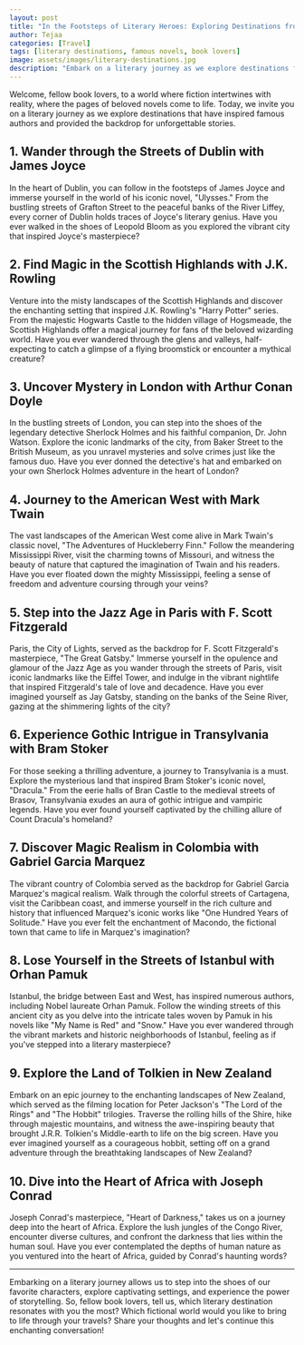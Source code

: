 ```yaml
---
layout: post
title: "In the Footsteps of Literary Heroes: Exploring Destinations from Famous Novels"
author: Tejaa
categories: [Travel]
tags: [literary destinations, famous novels, book lovers]
image: assets/images/literary-destinations.jpg
description: "Embark on a literary journey as we explore destinations from famous novels. Follow in the footsteps of literary heroes, discover enchanting settings, and bring your favorite books to life."
---
```


Welcome, fellow book lovers, to a world where fiction intertwines with reality, where the pages of beloved novels come to life. Today, we invite you on a literary journey as we explore destinations that have inspired famous authors and provided the backdrop for unforgettable stories.

## 1. Wander through the Streets of Dublin with James Joyce

In the heart of Dublin, you can follow in the footsteps of James Joyce and immerse yourself in the world of his iconic novel, "Ulysses." From the bustling streets of Grafton Street to the peaceful banks of the River Liffey, every corner of Dublin holds traces of Joyce's literary genius. Have you ever walked in the shoes of Leopold Bloom as you explored the vibrant city that inspired Joyce's masterpiece?

## 2. Find Magic in the Scottish Highlands with J.K. Rowling

Venture into the misty landscapes of the Scottish Highlands and discover the enchanting setting that inspired J.K. Rowling's "Harry Potter" series. From the majestic Hogwarts Castle to the hidden village of Hogsmeade, the Scottish Highlands offer a magical journey for fans of the beloved wizarding world. Have you ever wandered through the glens and valleys, half-expecting to catch a glimpse of a flying broomstick or encounter a mythical creature?

## 3. Uncover Mystery in London with Arthur Conan Doyle

In the bustling streets of London, you can step into the shoes of the legendary detective Sherlock Holmes and his faithful companion, Dr. John Watson. Explore the iconic landmarks of the city, from Baker Street to the British Museum, as you unravel mysteries and solve crimes just like the famous duo. Have you ever donned the detective's hat and embarked on your own Sherlock Holmes adventure in the heart of London?

## 4. Journey to the American West with Mark Twain

The vast landscapes of the American West come alive in Mark Twain's classic novel, "The Adventures of Huckleberry Finn." Follow the meandering Mississippi River, visit the charming towns of Missouri, and witness the beauty of nature that captured the imagination of Twain and his readers. Have you ever floated down the mighty Mississippi, feeling a sense of freedom and adventure coursing through your veins?

## 5. Step into the Jazz Age in Paris with F. Scott Fitzgerald

Paris, the City of Lights, served as the backdrop for F. Scott Fitzgerald's masterpiece, "The Great Gatsby." Immerse yourself in the opulence and glamour of the Jazz Age as you wander through the streets of Paris, visit iconic landmarks like the Eiffel Tower, and indulge in the vibrant nightlife that inspired Fitzgerald's tale of love and decadence. Have you ever imagined yourself as Jay Gatsby, standing on the banks of the Seine River, gazing at the shimmering lights of the city?

## 6. Experience Gothic Intrigue in Transylvania with Bram Stoker

For those seeking a thrilling adventure, a journey to Transylvania is a must. Explore the mysterious land that inspired Bram Stoker's iconic novel, "Dracula." From the eerie halls of Bran Castle to the medieval streets of Brasov, Transylvania exudes an aura of gothic intrigue and vampiric legends. Have you ever found yourself captivated by the chilling allure of Count Dracula's homeland?

## 7. Discover Magic Realism in Colombia with Gabriel Garcia Marquez

The vibrant country of Colombia served as the backdrop for Gabriel Garcia Marquez's magical realism. Walk through the colorful streets of Cartagena, visit the Caribbean coast, and immerse yourself in the rich culture and history that influenced Marquez's iconic works like "One Hundred Years of Solitude." Have you ever felt the enchantment of Macondo, the fictional town that came to life in Marquez's imagination?

## 8. Lose Yourself in the Streets of Istanbul with Orhan Pamuk

Istanbul, the bridge between East and West, has inspired numerous authors, including Nobel laureate Orhan Pamuk. Follow the winding streets of this ancient city as you delve into the intricate tales woven by Pamuk in his novels like "My Name is Red" and "Snow." Have you ever wandered through the vibrant markets and historic neighborhoods of Istanbul, feeling as if you've stepped into a literary masterpiece?

## 9. Explore the Land of Tolkien in New Zealand

Embark on an epic journey to the enchanting landscapes of New Zealand, which served as the filming location for Peter Jackson's "The Lord of the Rings" and "The Hobbit" trilogies. Traverse the rolling hills of the Shire, hike through majestic mountains, and witness the awe-inspiring beauty that brought J.R.R. Tolkien's Middle-earth to life on the big screen. Have you ever imagined yourself as a courageous hobbit, setting off on a grand adventure through the breathtaking landscapes of New Zealand?

## 10. Dive into the Heart of Africa with Joseph Conrad

Joseph Conrad's masterpiece, "Heart of Darkness," takes us on a journey deep into the heart of Africa. Explore the lush jungles of the Congo River, encounter diverse cultures, and confront the darkness that lies within the human soul. Have you ever contemplated the depths of human nature as you ventured into the heart of Africa, guided by Conrad's haunting words?

---

Embarking on a literary journey allows us to step into the shoes of our favorite characters, explore captivating settings, and experience the power of storytelling. So, fellow book lovers, tell us, which literary destination resonates with you the most? Which fictional world would you like to bring to life through your travels? Share your thoughts and let's continue this enchanting conversation!

